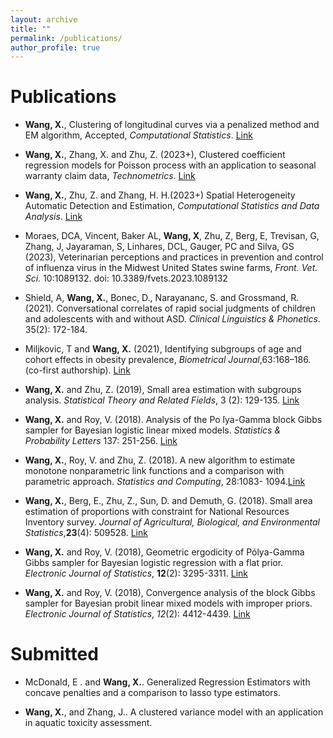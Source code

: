 ```yaml
---
layout: archive
title: ""
permalink: /publications/
author_profile: true
---
```


Publications
====

* __Wang, X.__, Clustering of longitudinal curves via a penalized method and EM algorithm, Accepted, _Computational Statistics_. [Link](https://link.springer.com/epdf/10.1007/s00180-023-01380-2?sharing_token=edboY7k0Rk-J8y3YwOW1yPe4RwlQNchNByi7wbcMAY5x-xe-DolPiEQxeR3N_aB2bAah1e_wK-DFr5MwM7N422lo0eez3jr6Wog8o-M8VawlBTn1oQFJ4X3mOHYaMdmklrA-epSlKLYdsskJ6xdCuxOD-W2BLYOpriRgnHsSC84%3D)

* __Wang, X.__, Zhang, X. and Zhu, Z. (2023+), Clustered coefficient regression models for Poisson process with an application to seasonal warranty claim data, _Technometrics_. [Link](https://www.tandfonline.com/doi/abs/10.1080/00401706.2023.2190779)

* __Wang, X.__, Zhu, Z. and Zhang, H. H.(2023+) Spatial Heterogeneity Automatic Detection and Estimation, _Computational Statistics and Data Analysis_. [Link](https://www.sciencedirect.com/science/article/pii/S016794732200247X)

* Moraes, DCA, Vincent, Baker AL, __Wang, X__, Zhu, Z, Berg, E, Trevisan, G, Zhang, J, Jayaraman, S, Linhares, DCL, Gauger, PC and Silva, GS (2023), Veterinarian perceptions and practices in prevention and control of influenza virus in the Midwest United States swine farms, _Front. Vet. Sci._ 10:1089132. doi: 10.3389/fvets.2023.1089132

* Shield, A, __Wang, X.__, Bonec, D., Narayananc, S. and Grossmand, R. (2021). Conversational correlates of rapid social judgments of children and adolescents with and without ASD. _Clinical Linguistics & Phonetics_. 35(2): 172-184.

* Miljkovic, T and __Wang, X.__ (2021), Identifying subgroups of age and cohort effects in obesity prevalence, _Biometrical Journal_,63:168–186. (co-first authorship). [Link](https://onlinelibrary.wiley.com/doi/10.1002/bimj.201900287)

* __Wang, X.__ and Zhu, Z. (2019), Small area estimation with subgroups analysis. _Statistical Theory and Related Fields_, 3 (2): 129-135. [Link](https://www.tandfonline.com/doi/full/10.1080/24754269.2019.1659097)

* __Wang, X.__ and Roy, V. (2018). Analysis of the Po ́lya-Gamma block Gibbs sampler for Bayesian
logistic linear mixed models. _Statistics & Probability Letters_ 137: 251-256. [Link](https://www.sciencedirect.com/science/article/abs/pii/S0167715218300476)

* __Wang, X.__, Roy, V. and Zhu, Z. (2018). A new algorithm to estimate monotone nonparametric link functions and a comparison with parametric approach. _Statistics and Computing_, 28:1083- 1094.[Link](https://link.springer.com/article/10.1007/s11222-017-9781-3)

* __Wang, X.__, Berg, E., Zhu, Z., Sun, D. and Demuth, G. (2018). Small area estimation of proportions with constraint for National Resources Inventory survey. _Journal of Agricultural, Biological, and Environmental Statistics_,__23__(4): 509528. [Link](https://link.springer.com/article/10.1007/s13253-018-0329-6)

* __Wang, X.__ and Roy, V. (2018), Geometric ergodicity of Pólya-Gamma Gibbs sampler for Bayesian logistic regression with a flat prior. _Electronic Journal of Statistics_, __12__(2): 3295-3311. [Link](https://projecteuclid.org/journals/electronic-journal-of-statistics/volume-12/issue-2/Geometric-ergodicity-of-P%c3%b3lya-Gamma-Gibbs-sampler-for-Bayesian-logistic/10.1214/18-EJS1481.full)

* __Wang, X.__ and Roy, V. (2018), Convergence analysis of the block Gibbs sampler for Bayesian probit linear mixed models with improper priors. _Electronic Journal of Statistics_, _12_(2): 4412-4439. [Link](https://projecteuclid.org/journals/electronic-journal-of-statistics/volume-12/issue-2/Convergence-analysis-of-the-block-Gibbs-sampler-for-Bayesian-probit/10.1214/18-EJS1506.full)

 

Submitted
====

* McDonald, E . and __Wang, X.__. Generalized Regression Estimators with concave penalties and a comparison to lasso type estimators.

* __Wang, X.__, and Zhang, J.. A clustered variance model with an application in aquatic toxicity assessment.




